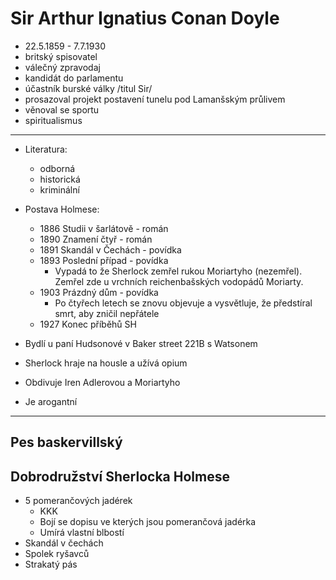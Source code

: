 # Sir Arthur Ignatius Conan Doyle

-   22.5.1859 - 7.7.1930
-   britský spisovatel
-   válečný zpravodaj
-   kandidát do parlamentu
-   účastník burské války /titul Sir/
-   prosazoval projekt postavení tunelu pod Lamanšským průlivem
-   věnoval se sportu
-   spiritualismus

---

-   Literatura:

    -   odborná
    -   historická
    -   kriminální

-   Postava Holmese:

    -   1886 Studii v šarlátově - román
    -   1890 Znamení čtyř - román
    -   1891 Skandál v Čechách - povídka
    -   1893 Poslední případ - povídka
        -   Vypadá to že Sherlock zemřel rukou Moriartyho (nezemřel). Zemřel zde u vrchních reichenbašských vodopádů Moriarty.
    -   1903 Prázdný dům - povídka
        -   Po čtyřech letech se znovu objevuje a vysvětluje, že předstíral smrt, aby zničil nepřátele
    -   1927 Konec příběhů SH

-   Bydlí u paní Hudsonové v Baker street 221B s Watsonem
-   Sherlock hraje na housle a užívá opium
-   Obdivuje Iren Adlerovou a Moriartyho
-   Je arogantní

---

## Pes baskervillský

## Dobrodružství Sherlocka Holmese

-   5 pomerančových jadérek
    -   KKK
    -   Bojí se dopisu ve kterých jsou pomerančová jadérka
    -   Umírá vlastní blbostí
-   Skandál v čechách
-   Spolek ryšavců
-   Strakatý pás
